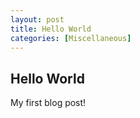 ```yaml
---
layout: post
title: Hello World
categories: [Miscellaneous]
---
```


## Hello World 

My first blog post!

